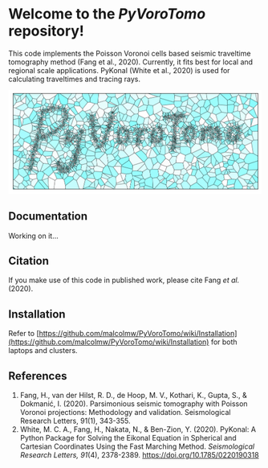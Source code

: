 # Welcome to the *PyVoroTomo* repository!

This code implements the Poisson Voronoi cells based seismic traveltime tomography method (Fang et al., 2020). Currently, it fits best for local and regional scale applications. PyKonal (White et al., 2020)
is used for calculating traveltimes and tracing rays.

![Raypaths](figures/logo.png)

## Documentation
Working on it...

## Citation
If you make use of this code in published work, please cite Fang *et al.* (2020).

## Installation
Refer to [https://github.com/malcolmw/PyVoroTomo/wiki/Installation](https://github.com/malcolmw/PyVoroTomo/wiki/Installation) for both laptops and clusters.

## References
1. Fang, H., van der Hilst, R. D., de Hoop, M. V., Kothari, K., Gupta, S., & Dokmanić, I. (2020). Parsimonious seismic tomography with Poisson Voronoi projections: Methodology and validation. Seismological Research Letters, 91(1), 343-355.
2. White, M. C. A., Fang, H., Nakata, N., & Ben-Zion, Y. (2020). PyKonal: A Python Package for Solving the Eikonal Equation in Spherical and Cartesian Coordinates Using the Fast Marching Method. *Seismological Research Letters, 91*(4), 2378-2389. https://doi.org/10.1785/0220190318

